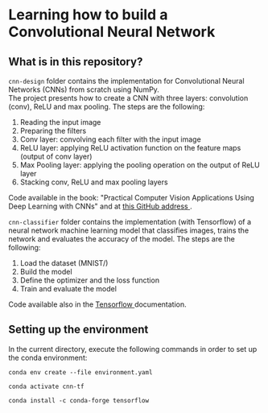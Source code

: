 # Learning how to build a Convolutional Neural Network

## What is in this repository?

`cnn-design` folder contains the implementation for Convolutional Neural Networks (CNNs) from scratch using NumPy. <br>
The project presents how to create a CNN with three layers: convolution (conv), ReLU and max pooling. The steps are the following:
<ol>
  <li> Reading the input image </li>
  <li> Preparing the filters </li>
  <li> Conv layer: convolving each filter with the input image </li>
  <li> ReLU layer: applying ReLU activation function on the feature maps (output of conv layer) </li>
  <li> Max Pooling layer: applying the pooling operation on the output of ReLU layer </li>
  <li> Stacking conv, ReLU and max pooling layers </li>
</ol>

Code available in the book: "Practical Computer Vision Applications Using Deep Learning with CNNs" and at <a href="https://github.com/ahmedfgad/NumPyCNN"> this GitHub address </a>.

`cnn-classifier` folder contains the implementation (with Tensorflow) of a neural network machine learning model that classifies images, trains the network and evaluates the accuracy of the model. The steps are the following:
<ol>
  <li> Load the dataset (MNIST/)</li>
  <li> Build the model </li>
  <li> Define the optimizer and the loss function  </li>
  <li> Train and evaluate the model </li>
</ol>

Code available also in the <a href="https://www.tensorflow.org/tutorials/quickstart/advanced">Tensorflow </a> documentation.


## Setting up the environment
In the current directory, execute the following commands in order to set up the conda environment:

`conda env create --file environment.yaml`

`conda activate cnn-tf`

`conda install -c conda-forge tensorflow`

